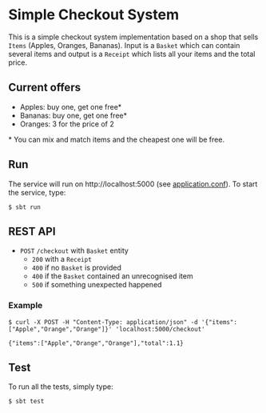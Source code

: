 # Simple Checkout System

This is a simple checkout system implementation based on a shop that sells `Items` (Apples, Oranges, Bananas). Input is a `Basket` which can contain several items and output is a `Receipt` which lists all your items and the total price.

## Current offers

- Apples: buy one, get one free*
- Bananas: buy one, get one free*
- Oranges: 3 for the price of 2

\* You can mix and match items and the cheapest one will be free.

## Run

The service will run on http://localhost:5000 (see [application.conf](src/main/resources/application.conf)). To start the service, type:

```
$ sbt run
```

## REST API

- `POST` `/checkout` with `Basket` entity
	- `200` with a `Receipt`
	- `400` if no `Basket` is provided
	- `400` if the `Basket` contained an unrecognised item
	- `500` if something unexpected happened

### Example

```
$ curl -X POST -H "Content-Type: application/json" -d '{"items":["Apple","Orange","Orange"]}' 'localhost:5000/checkout'

{"items":["Apple","Orange","Orange"],"total":1.1}
```

## Test

To run all the tests, simply type:

```
$ sbt test
```
